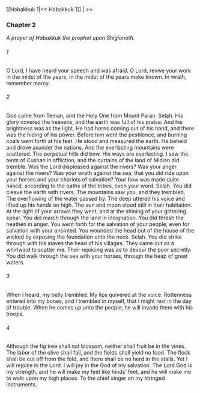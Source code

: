 [[Habakkuk 1|<< Habakkuk 1]]  |   >>

### Chapter 2

*A prayer of Habakkuk the prophet upon Shigionoth.*

###### 1
O Lord, I have heard your speech and was afraid. O Lord, revive your work in the midst of the years, in the midst of the years make known. In wrath, remember mercy.

###### 2
God came from Teman, and the Holy One from Mount Paran. Selah. His glory covered the heavens, and the earth was full of his praise. And his brightness was as the light. He had horns coming out of his hand, and there was the hiding of his power. Before him went the pestilence, and burning coals went forth at his feet. He stood and measured the earth. He beheld and drove asunder the nations. And the everlasting mountains were scattered. The perpetual hills did bow. His ways are everlasting. I saw the tents of Cushan in affliction, and the curtains of the land of Midian did tremble. Was the Lord displeased against the rivers? Was your anger against the rivers? Was your wrath against the sea, that you did ride upon your horses and your chariots of salvation? Your bow was made quite naked, according to the oaths of the tribes, even your word. Selah. You did cleave the earth with rivers. The mountains saw you, and they trembled. The overflowing of the water passed by. The deep uttered his voice and lifted up his hands on high. The sun and moon stood still in their habitation. At the light of your arrows they went, and at the shining of your glittering spear. You did march through the land in indignation. You did thresh the heathen in anger. You went forth for the salvation of your people, even for salvation with your anointed. You wounded the head out of the house of the wicked by exposing the foundation unto the neck. Selah. You did strike through with his staves the head of his villages. They came out as a whirlwind to scatter me. Their rejoicing was as to devour the poor secretly. You did walk through the sea with your horses, through the heap of great waters.

###### 3
When I heard, my belly trembled. My lips quivered at the voice. Rottenness entered into my bones, and I trembled in myself, that I might rest in the day of trouble. When he comes up unto the people, he will invade them with his troops.

###### 4
Although the fig tree shall not blossom, neither shall fruit be in the vines. The labor of the olive shall fail, and the fields shall yield no food. The flock shall be cut off from the fold, and there shall be no herd in the stalls. Yet I will rejoice in the Lord. I will joy in the God of my salvation. The Lord God is my strength, and he will make my feet like hinds’ feet, and he will make me to walk upon my high places. To the chief singer on my stringed instruments.